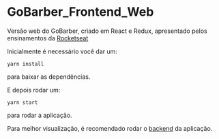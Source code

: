 # GoBarber_Frontend_Web
Versão web do GoBarber, criado em React e Redux, apresentado pelos ensinamentos da [Rocketseat](http://rocketseat.com.br/)

Inicialmente é necessário você dar um:

```
yarn install
```
para baixar as dependências.

E depois rodar um:

```
yarn start
```
para rodar a aplicação.

Para melhor visualização, é recomendado rodar o [backend](https://github.com/RenatoDTH/GoBarber_Backend) da aplicação.
